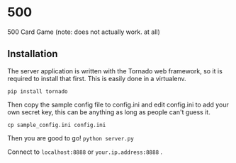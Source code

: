 # 500
500 Card Game (note: does not actually work. at all)

## Installation

The server application is written with the Tornado web framework, so it is required to install that first. This is easily done in a virtualenv.

```pip install tornado```

Then copy the sample config file to config.ini and edit config.ini to add your own secret key, this can be anything as long as people can't guess it.

```cp sample_config.ini config.ini```

Then you are good to go!
```python server.py```

Connect to ```localhost:8888``` or ```your.ip.address:8888``` .
